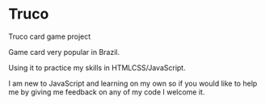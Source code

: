 # Truco
Truco card game project

Game card very popular in Brazil.

Using it to practice my skills in HTMLCSS/JavaScript.

I am new to JavaScript and learning on my own so if you would like to help me by giving me feedback on any of my code I welcome it.
